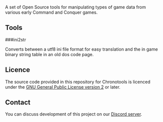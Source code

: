 A set of Open Source tools for manipulating types of game data from various early Command and Conquer games.

## Tools

###ini2str

Converts between a utf8 ini file format for easy translation and the in game binary string table in an old dos code page.

## Licence

The source code provided in this repository for
Chronotools is licenced under the [GNU General Public License version 2](https://www.gnu.org/licenses/old-licenses/gpl-2.0.html)
or later.

## Contact

You can discuss development of this project on our [Discord server](https://discord.gg/UnWK2Tw).

